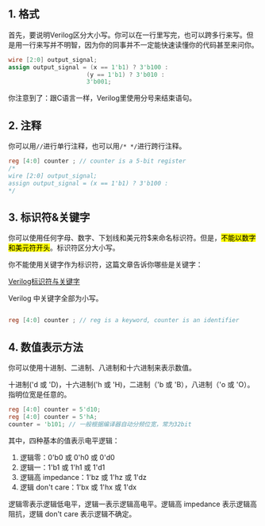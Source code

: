 
## 1. 格式

首先，要说明Verilog区分大小写。你可以在一行里写完，也可以跨多行来写。但是用一行来写并不明智，因为你的同事并不一定能快速读懂你的代码甚至来问你。

```Verilog
wire [2:0] output_signal;
assign output_signal = (x == 1'b1) ? 3'b100 :
                      (y == 1'b1) ? 3'b010 :
                      3'b001;
```


你注意到了：跟C语言一样，Verilog里使用分号来结束语句。


## 2. 注释

你可以用``//``进行单行注释，也可以用``/* */``进行跨行注释。

```Verilog
reg [4:0] counter ; // counter is a 5-bit register
/*
wire [2:0] output_signal;
assign output_signal = (x == 1'b1) ? 3'b100 :
*/
```

## 3. 标识符&关键字

你可以使用任何字母、数字、下划线和美元符$来命名标识符。但是，<mark>不能以数字和美元符开头</mark>。标识符区分大小写。

你不能使用关键字作为标识符，这篇文章告诉你哪些是关键字：

[Verilog标识符与关键字 ](https://juejin.cn/post/6992086449608720398)

Verilog 中关键字全部为小写。

```Verilog

reg [4:0] counter ; // reg is a keyword, counter is an identifier

```

## 4. 数值表示方法

你可以使用十进制、二进制、八进制和十六进制来表示数值。

十进制('d 或 'D)，十六进制('h 或 'H)，二进制（'b 或 'B），八进制（'o 或 'O）。指明位宽是任意的。

```Verilog
reg [4:0] counter = 5'd10;
reg [4:0] counter = 5'hA;
counter = 'b101; // 一般根据编译器自动分频位宽，常为32bit
```

其中，四种基本的值表示电平逻辑：

1. 逻辑零：0'b0 或 0'h0 或 0'd0
2. 逻辑一：1'b1 或 1'h1 或 1'd1
3. 逻辑高 impedance：1'bz 或 1'hz 或 1'dz
4. 逻辑 don't care：1'bx 或 1'hx 或 1'dx

逻辑零表示逻辑低电平，逻辑一表示逻辑高电平。逻辑高 impedance 表示逻辑高阻抗，逻辑 don't care 表示逻辑不确定。
